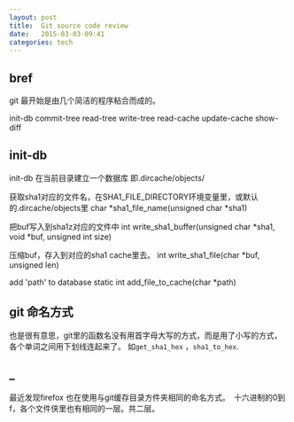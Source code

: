 ```yaml
---
layout: post
title:  Git source code review
date:   2015-03-03-09:41  
categories: tech
---
```


## bref
git 最开始是由几个简洁的程序粘合而成的。

init-db
commit-tree
read-tree
write-tree
read-cache
update-cache
show-diff

## init-db
init-db 在当前目录建立一个数据库
即.dircache/objects/


获取sha1对应的文件名，在SHA1_FILE_DIRECTORY环境变量里，或默认的.dircache/objects里
char *sha1_file_name(unsigned char *sha1)  

把buf写入到sha1z对应的文件中
int write_sha1_buffer(unsigned char *sha1, void *buf, unsigned int size)  

压缩buf，存入到对应的sha1 cache里去。
int write_sha1_file(char *buf, unsigned len)

add 'path' to database
static int add_file_to_cache(char *path)

## git 命名方式
也是很有意思，git里的函数名没有用首字母大写的方式，而是用了小写的方式，各个单词之间用下划线连起来了。
如`get_sha1_hex` ，`sha1_to_hex`.

## _
最近发现firefox 也在使用与git缓存目录方件夹相同的命名方式。　十六进制的0到f，各个文件侠里也有相同的一层。共二层。  
